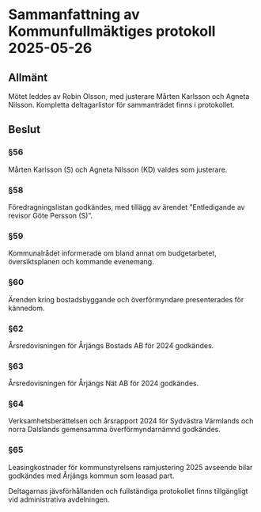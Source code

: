 # Sammanfattning av Kommunfullmäktiges protokoll 2025-05-26

## Allmänt 
Mötet leddes av Robin Olsson, med justerare Mårten Karlsson och Agneta Nilsson. Kompletta deltagarlistor för sammanträdet finns i protokollet.

## Beslut 

### §56
Mårten Karlsson (S) och Agneta Nilsson (KD) valdes som justerare.

### §58 
Föredragningslistan godkändes, med tillägg av ärendet ”Entledigande av revisor Göte Persson (S)”.

### §59 
Kommunalrådet informerade om bland annat om budgetarbetet, översiktsplanen och kommande evenemang. 

### §60 
Ärenden kring bostadsbyggande och överförmyndare presenterades för kännedom.

### §62 
Årsredovisningen för Årjängs Bostads AB för 2024 godkändes. 

### §63 
Årsredovisningen för Årjängs Nät AB för 2024 godkändes.

### §64 
Verksamhetsberättelsen och årsrapport 2024 för Sydvästra Värmlands och norra Dalslands gemensamma överförmyndarnämnd godkändes.

### §65 
Leasingkostnader för kommunstyrelsens ramjustering 2025 avseende bilar godkändes med Årjängs kommun som leasad part.

Deltagarnas jävsförhållanden och fullständiga protokollet finns tillgängligt vid administrativa avdelningen.